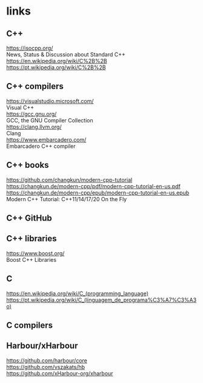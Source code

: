 # links

## C++

https://isocpp.org/  
News, Status & Discussion about Standard C++  
https://en.wikipedia.org/wiki/C%2B%2B  
https://pt.wikipedia.org/wiki/C%2B%2B  

## C++ compilers

https://visualstudio.microsoft.com/  
Visual C++  
https://gcc.gnu.org/  
GCC, the GNU Compiler Collection  
https://clang.llvm.org/  
Clang  
https://www.embarcadero.com/  
Embarcadero C++ compiler

## C++ books

https://github.com/changkun/modern-cpp-tutorial  
https://changkun.de/modern-cpp/pdf/modern-cpp-tutorial-en-us.pdf  
https://changkun.de/modern-cpp/epub/modern-cpp-tutorial-en-us.epub  
Modern C++ Tutorial: C++11/14/17/20 On the Fly  

## C++ GitHub

## C++ libraries

https://www.boost.org/  
Boost C++ Libraries  

## C

https://en.wikipedia.org/wiki/C_(programming_language)  
https://pt.wikipedia.org/wiki/C_(linguagem_de_programa%C3%A7%C3%A3o)  

## C compilers

## Harbour/xHarbour

https://github.com/harbour/core  
https://github.com/vszakats/hb  
https://github.com/xHarbour-org/xharbour  
